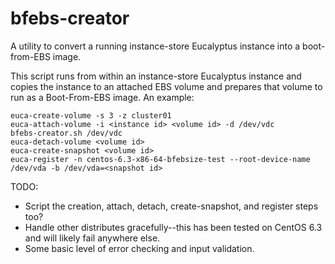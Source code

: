 bfebs-creator
=============

A utility to convert a running instance-store Eucalyptus instance into a boot-from-EBS image.

This script runs from within an instance-store Eucalyptus instance and copies the instance to
an attached EBS volume and prepares that volume to run as a Boot-From-EBS image. An example:

```
euca-create-volume -s 3 -z cluster01
euca-attach-volume -i <instance id> <volume id> -d /dev/vdc
bfebs-creator.sh /dev/vdc
euca-detach-volume <volume id>
euca-create-snapshot <volume id>
euca-register -n centos-6.3-x86-64-bfebsize-test --root-device-name /dev/vda -b /dev/vda=<snapshot id>
```

TODO:

- Script the creation, attach, detach, create-snapshot, and register steps too?
- Handle other distributes gracefully--this has been tested on CentOS 6.3 and will likely fail anywhere else.
- Some basic level of error checking and input validation.

